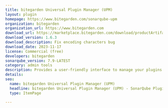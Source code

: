 ```yaml
---
title: bitegarden Universal Plugin Manager (UPM)
layout: plugin
homepage: https://www.bitegarden.com/sonarqube-upm
organization: bitegarden
organization_url: https://www.bitegarden.com
download_url: https://marketplace.bitegarden.com/download/productArtifact?productName=bitegarden-sonarqube-upm&productVersion=1.6.3&productFileExt=jar&customerEmail=sonarplugins@gmail.com&customerName=sonarqube&customerSurnames=marketplace&customerCompany=bitegarden
download_version: 1.6.3
download_description: Fix encoding characters bug
download_date: 2023-11-17
license: Commercial (free)
developers: bitegarden
sonarqube_version: 7.9-LATEST
category: admin tools
description: Provides a user-friendly interface to manage your plugins
details: 
seo:
  name: bitegarden Universal Plugin Manager (UPM)
  headline: bitegarden Universal Plugin Manager (UPM) - SonarQube Plugin
  type: ItemPage

---
```


